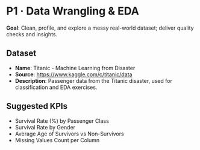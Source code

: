 # P1 · Data Wrangling & EDA

**Goal**: Clean, profile, and explore a messy real-world dataset; deliver quality checks and insights.


## Dataset
- **Name**: Titanic - Machine Learning from Disaster
- **Source**: https://www.kaggle.com/c/titanic/data
- **Description**: Passenger data from the Titanic disaster, used for classification and EDA exercises.

## Suggested KPIs
- Survival Rate (%) by Passenger Class
- Survival Rate by Gender
- Average Age of Survivors vs Non-Survivors
- Missing Values Count per Column